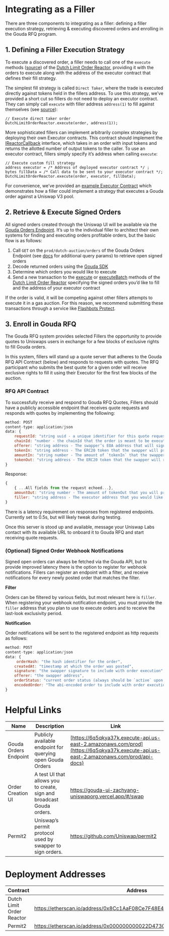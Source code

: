 # Integrating as a Filler

There are three components to integrating as a filler: defining a filler execution strategy, retrieving & executing discovered orders and enrolling in the Gouda RFQ program.

## 1. Defining a Filler Execution Strategy

To execute a discovered order, a filler needs to call one of the `execute` methods ([source](https://github.com/Uniswap/gouda/blob/de36900fa074784bda215b902d4854bdffab09ba/src/reactors/BaseReactor.sol#L31)) of the [Dutch Limit Order Reactor](https://etherscan.io/address/0x8Cc1AaF08Ce7F48E4104196753bB1daA80E3530f), providing it with the orders to execute along with the address of the executor contract that defines their fill strategy.

The simplest fill strategy is called `Direct Taker`, where the trade is executed directly against tokens held in the fillers address. To use this strategy, we’ve provided a short cut so fillers do not need to deploy an executor contract. They can simply call `execute` with filler address `address(1)` to fill against themselves (see [source](https://github.com/Uniswap/gouda/blob/de36900fa074784bda215b902d4854bdffab09ba/src/reactors/BaseReactor.sol#L73)):

```solidity
// Execute direct taker order
DutchLimitOrderReactor.execute(order, address(1)); 
```

More sophisticated fillers can implement arbitrarily complex strategies by deploying their own Executor contracts. This contract should implement the [IReactorCallback](https://github.com/Uniswap/gouda/blob/main/src/interfaces/IReactorCallback.sol) interface, which takes in an order with input tokens and returns the allotted number of output tokens to the caller. To use an executor contract, fillers simply specify it’s address when calling `execute`:

```solidity
// Execute custom fill strategy
address executor = /* Address of deployed executor contract */ ;
bytes fillData = /* Call data to be sent to your executor contract */; 
DutchLimitOrderReactor.execute(order, executor, fillData); 
```

For convenience, we’ve provided an [example Executor Contract](https://github.com/Uniswap/gouda/blob/main/src/sample-executors/UniswapV3Executor.sol) which demonstrates how a filler could implement a strategy that executes a Gouda order against a Uniswap V3 pool.

## 2. Retrieve & Execute Signed Orders

All signed orders created through the Uniswap UI will be available via the [Gouda Orders Endpoint](https://6q5qkya37k.execute-api.us-east-2.amazonaws.com/prod/api-docs). It’s up to the individual filler to architect their own systems for finding and executing orders profitable orders, but the basic flow is as follows: 

1. Call `GET` on the `prod/dutch-auction/orders` of the Gouda Orders Endpoint (see [docs](https://6q5qkya37k.execute-api.us-east-2.amazonaws.com/prod/api-docs) for additional query params) to retrieve open signed orders
2. Decode returned orders using the [Gouda SDK](https://github.com/Uniswap/gouda-sdk/#parsing-orders)
3. Determine which orders you would like to execute
4. Send a new transaction to the [execute](https://github.com/Uniswap/gouda/blob/a2025e3306312fc284a29daebdcabb88b50037c2/src/reactors/BaseReactor.sol#L29) or [executeBatch](https://github.com/Uniswap/gouda/blob/a2025e3306312fc284a29daebdcabb88b50037c2/src/reactors/BaseReactor.sol#L37) methods of the [Dutch Limit Order Reactor](https://github.com/Uniswap/gouda/blob/main/src/reactors/DutchLimitOrderReactor.sol) specifying the signed orders you’d like to fill and the address of your executor contract

If the order is valid, it will be competing against other fillers attempts to execute it in a gas auction. For this reason, we recommend submitting these transactions through a service like [Flashbots Protect](https://docs.flashbots.net/flashbots-protect/overview).

## 3. Enroll in Gouda RFQ

The Gouda RFQ system provides selected Fillers the opportunity to provide quotes to Uniswaps users in exchange for a few blocks of exclusive rights to fill Gouda orders.

In this system, fillers will stand up a quote server that adheres to the Gouda RFQ API Contract (below) and responds to requests with quotes. The RFQ participant who submits the best quote for a given order will receive exclusive rights to fill it using their Executor for the first few blocks of the auction. 

### RFQ API Contract

To successfully receive and respond to Gouda RFQ Quotes, Fillers should have a publicly accessible endpoint that receives quote requests and responds with quotes by implementing the following:

```jsx
method: POST
content-type: application/json
data: {
    requestId: "string uuid - a unique identifier for this quote request", 
    chainId: "number - the chainId that the order is meant to be executed on",
    offerer: "string address - The swapper’s EOA address that will sign the order",
    tokenIn: "string address - The ERC20 token that the swapper will provide",
    amountIn: "string number - The amount of `tokenIn` that the swapper will provide",
    tokenOut: "string address - The ERC20 token that the swapper will receive"
}
```

Response:

```jsx
{
	{ ...All fields from the request echoed...},
	amountOut: "string number - The amount of tokenOut that you will provide in return for `amountIn` units of tokenIn", 
	filler: "string address - The executor address that you would like to have last-look exclusivity for this order"
}
```

There is a latency requirement on responses from registered endpoints. Currently set to 0.5s, but will likely tweak during testing.

Once this server is stood up and available, message your Uniswap Labs contact with its available URL to onboard it to Gouda RFQ and start receiving quote requests. 

### (Optional) Signed Order Webhook Notifications

Signed open orders can always be fetched via the Gouda API, but to provide improved latency there is the option to register for webhook notifications. Fillers can register an endpoint with a filter, and receive notifications for every newly posted order that matches the filter. 

**Filter**

Orders can be filtered by various fields, but most relevant here is `filler`. When registering your webhook notification endpoint, you must provide the `filler` address that you plan to use to execute orders and to receive the last-look exclusivity period.

**Notification**

Order notifications will be sent to the registered endpoint as http requests as follows:

```jsx
method: POST
content-type: application/json
data: {
     orderHash: "the hash identifier for the order", 
    createdAt: "timestamp at which the order was posted",
    signature: "the swapper signature to include with order execution",
    offerer: "the swapper address",
    orderStatus: "current order status (always should be `active` upon receiving notification)",
    encodedOrder: "The abi-encoded order to include with order execution. This can be decoded using the Gouda-SDK (https://github.com/uniswap/gouda-sdk) to verify order fields and signature"
}
```

# Helpful Links

| Name  | Description | Link |
| --- | --- | --- |
| Gouda Orders Endpoint | Publicly available endpoint for querying open Gouda Orders | [https://6q5qkya37k.execute-api.us-east-2.amazonaws.com/prod](https://6q5qkya37k.execute-api.us-east-2.amazonaws.com/prod/api-docs) |
| Order Creation UI | A test UI that allows you to create, sign and broadcast Gouda orders. | https://gouda-ui-zachyang-uniswaporg.vercel.app/#/swap |
| Permit2 | Uniswap’s permit protocol used by swapper to sign orders.  | https://github.com/Uniswap/permit2 |

# Deployment Addresses

| Contract | Address | Source |
| --- | --- | --- |
| Dutch Limit Order Reactor | https://etherscan.io/address/0x8Cc1AaF08Ce7F48E4104196753bB1daA80E3530f | https://github.com/Uniswap/gouda/blob/main/src/reactors/DutchLimitOrderReactor.sol |
| Permit2 | https://etherscan.io/address/0x000000000022D473030F116dDEE9F6B43aC78BA3 | https://github.com/Uniswap/permit2  |
